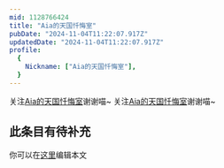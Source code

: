```yaml
---
mid: 1128766424
title: "Aia的天国忏悔室"
pubDate: "2024-11-04T11:22:07.917Z"
updatedDate: "2024-11-04T11:22:07.917Z"
profile:
  {
    Nickname: ["Aia的天国忏悔室"],
  }
---
```


关注[Aia的天国忏悔室](https://space.bilibili.com/1128766424)谢谢喵~ 关注[Aia的天国忏悔室](https://space.bilibili.com/1128766424)谢谢喵~

## 此条目有待补充
你可以在[这里](https://github.com/Yuhanawa/VTuber.ICU/edit/master/src/content/v/Aia的天国忏悔室/index.md)编辑本文

